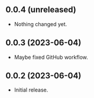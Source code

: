 ## 0.0.4 (unreleased)


- Nothing changed yet.


## 0.0.3 (2023-06-04)


- Maybe fixed GitHub workflow.


## 0.0.2 (2023-06-04)


- Initial release.
